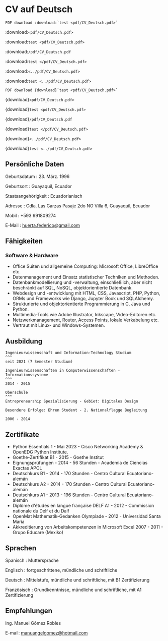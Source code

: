# CV auf Deutsch

```{note}
PDF download :download:`test <pdf/CV_Deutsch.pdf>`
```
:download:`<pdf/CV_Deutsch.pdf>`

:download:`test <pdf/CV_Deutsch.pdf>`

:download:`/pdf/CV_Deutsch.pdf`

:download:`test </pdf/CV_Deutsch.pdf>`

:download:`<../pdf/CV_Deutsch.pdf>`

:download:`test <../pdf/CV_Deutsch.pdf>`

```{note}
PDF download {download}`test <pdf/CV_Deutsch.pdf>`
```
{download}`<pdf/CV_Deutsch.pdf>`

{download}`test <pdf/CV_Deutsch.pdf>`

{download}`/pdf/CV_Deutsch.pdf`

{download}`test </pdf/CV_Deutsch.pdf>`

{download}`<../pdf/CV_Deutsch.pdf>`

{download}`test <../pdf/CV_Deutsch.pdf>`

## Persönliche Daten
Geburtsdatum
: 23. März. 1996

Geburtsort
: Guayaquil, Ecuador

Staatsangehörigkeit
: Ecuadorianisch

Adresse
: Cdla. Las Garzas Pasaje 2do NO Villa 6, Guayaquil, Ecuador

Mobil
: +593 991809274

E-Mail
: huerta.federico@gmail.com

## Fähigkeiten
### Software & Hardware
- Office Suiten und allgemeine Computing: Microsoft Office, LibreOffice etc.
- Datenmanagement und Einsatz statistischer Techniken und Methoden.
- Datenbankmodellierung und -verwaltung, einschließlich, aber nicht beschränkt auf SQL, NoSQL, objektorientierte Datenbank.
- Webdesign und -entwicklung mit HTML, CSS, Javascript, PHP, Python, ORMs und Frameworks wie Django, Jupyter Book und SQLAlchemy.
- Strukturierte und objektorientierte Programmierung in C, Java und Python.
- Multimedia-Tools wie Adobe Illustrator, Inkscape, Video-Editoren etc.
- Netzwerkmanagement, Router, Access Points, lokale Verkabelung etc.
- Vertraut mit Linux- und Windows-Systemen.

## Ausbildung
````{card} Universidad Técnica Particular de Loja - UTPL
Ingenieurwissenschaft und Information-Technology Studium
^^^
seit 2021 (7 Semester Studium)
````

````{card} Escuela Superior Politécnica del Litoral - ESPOL
Ingenieurwissenschaften in Computerwissenschaften - Informationssysteme
^^^
2014 - 2015
````

````{card} Unidad Educativa Santiago Mayor
Oberschule
^^^
Entrepreneurship Spezialisierung - Gebiet: Digitales Design

Besondere Erfolge: Ehren Student - 2. Nationalflagge Begleitung

2006 - 2014
````

## Zertifikate
- Python Essentials 1 - Mai 2023 - Cisco Networking Academy & OpenEDG Python Institute.
- Goethe-Zertifikat B1 - 2015 - Goethe Institut
- Eignungsprüfungen - 2014 - 56 Stunden - Academia de Ciencias Exactas APOL
- Deutschkurs B1 - 2014 - 170 Stunden - Centro Cultural Ecuatoriano-alemán
- Deutschkurs A2 - 2014 - 170 Stunden - Centro Cultural Ecuatoriano-alemán
- Deutschkurs A1 - 2013 - 196 Stunden - Centro Cultural Ecuatoriano-alemán
- Diplôme d'études en langue française DELF A1 - 2012 - Commission nationale du Delf et du Dalf
- OpenMat Mathematik-Gedanken Olympiade  - 2012 - Universidad Santa María
- Akkreditierung von Arbeitskompetenzen in Microsoft Excel 2007 - 2011 - Grupo Educare (Mexiko)

## Sprachen
Spanisch
: Muttersprache

Englisch
: fortgeschrittene, mündliche und schriftliche

Deutsch
: Mittelstufe, mündliche und schriftliche, mit B1 Zertifizierung

Französisch
: Grundkenntnisse, mündliche und schriftliche, mit A1 Zertifizierung

## Empfehlungen
Ing. Manuel Gómez Robles

E-mail: manuangelgomez@hotmail.com